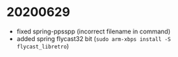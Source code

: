 # 20200629

- fixed spring-ppsspp (incorrect filename in command)
- added spring flycast32 bit (`sudo arm-xbps install -S flycast_libretro`)
